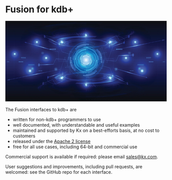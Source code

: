# <i class="fa fa-superpowers"></i> Fusion for kdb+


![fusion](img/840166516.jpg) <!-- Licensed from getty Images -->

The Fusion interfaces to kdb+ are

-   written for non-kdb+ programmers to use
-   well documented, with understandable and useful examples
-   maintained and supported by Kx on a best-efforts basis, at no cost to customers
-   released under the [Apache 2 license](https://www.apache.org/licenses/LICENSE-2.0)
-   free for all use cases, including 64-bit and commercial use
<!-- -   written from the perspective of the ‘remote’ technology: e.g. a Java interface that is intelligible to a Java programmer -->

Commercial support is available if required: please email sales@kx.com.

User suggestions and improvements, including pull requests, are welcomed: see the GitHub repo for each interface.